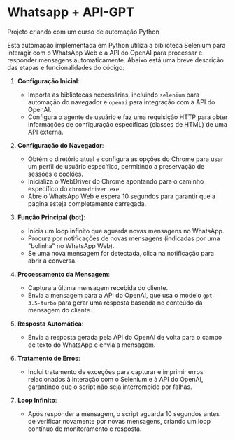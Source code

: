 # Whatsapp + API-GPT
Projeto criando com um curso de automação Python

Esta automação implementada em Python utiliza a biblioteca Selenium para interagir com o WhatsApp Web e a API do OpenAI para processar e responder mensagens automaticamente. Abaixo está uma breve descrição das etapas e funcionalidades do código:

1. **Configuração Inicial**:
   - Importa as bibliotecas necessárias, incluindo `selenium` para automação do navegador e `openai` para integração com a API do OpenAI.
   - Configura o agente de usuário e faz uma requisição HTTP para obter informações de configuração específicas (classes de HTML) de uma API externa.

2. **Configuração do Navegador**:
   - Obtém o diretório atual e configura as opções do Chrome para usar um perfil de usuário específico, permitindo a preservação de sessões e cookies.
   - Inicializa o WebDriver do Chrome apontando para o caminho específico do `chromedriver.exe`.
   - Abre o WhatsApp Web e espera 10 segundos para garantir que a página esteja completamente carregada.

3. **Função Principal (bot)**:
   - Inicia um loop infinito que aguarda novas mensagens no WhatsApp.
   - Procura por notificações de novas mensagens (indicadas por uma "bolinha" no WhatsApp Web).
   - Se uma nova mensagem for detectada, clica na notificação para abrir a conversa.

4. **Processamento da Mensagem**:
   - Captura a última mensagem recebida do cliente.
   - Envia a mensagem para a API do OpenAI, que usa o modelo `gpt-3.5-turbo` para gerar uma resposta baseada no conteúdo da mensagem do cliente.

5. **Resposta Automática**:
   - Envia a resposta gerada pela API do OpenAI de volta para o campo de texto do WhatsApp e envia a mensagem.

6. **Tratamento de Erros**:
   - Inclui tratamento de exceções para capturar e imprimir erros relacionados à interação com o Selenium e à API do OpenAI, garantindo que o script não seja interrompido por falhas.

7. **Loop Infinito**:
   - Após responder a mensagem, o script aguarda 10 segundos antes de verificar novamente por novas mensagens, criando um loop contínuo de monitoramento e resposta.
